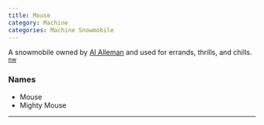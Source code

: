 ```yaml
---
title: Mouse
category: Machine
categories: Machine Snowmobile
---
```


A snowmobile owned by [Al Alleman](Al-Alleman) and used for errands, thrills, and chills. <sup>[nw][]</sup>

### Names

- Mouse
- Mighty Mouse

---

[nw]: Names-Walt "Meany Names by Walter Little, 1984"
